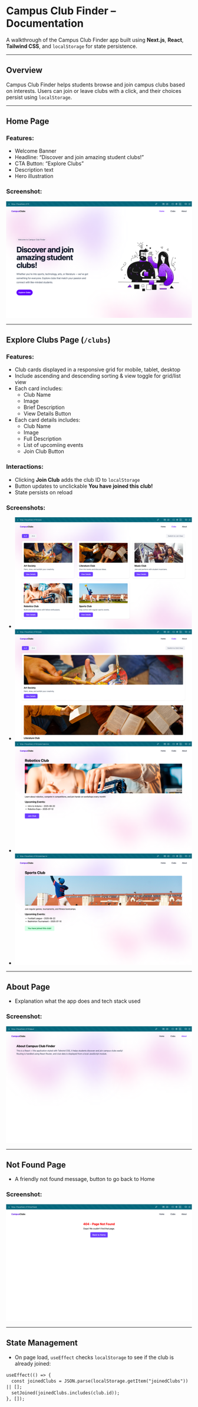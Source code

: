 # Campus Club Finder – Documentation

A walkthrough of the Campus Club Finder app built using **Next.js**, **React**, **Tailwind CSS**, and `localStorage` for state persistence.

---

## Overview

Campus Club Finder helps students browse and join campus clubs based on interests. Users can join or leave clubs with a click, and their choices persist using `localStorage`.

---

## Home Page

### Features:
- Welcome Banner
- Headline: “Discover and join amazing student clubs!”
- CTA Button: “Explore Clubs”
- Description text
- Hero illustration

### Screenshot:
![Home Page](./public/images/home.png)

---

## Explore Clubs Page (`/clubs`)

### Features:
- Club cards displayed in a responsive grid for mobile, tablet, desktop
- Include ascending and descending sorting & view toggle for grid/list view
- Each card includes:
  - Club Name
  - Image
  - Brief Description
  - View Details Button
- Each card details includes:
  - Club Name
  - Image
  - Full Description
  - List of upcomiing events
  - Join Club Button

### Interactions:
- Clicking **Join Club** adds the club ID to `localStorage`
- Button updates to unclickable **You have joined this club!**
- State persists on reload

### Screenshots:
- ![Clubs Grid](./public/images/clubs-grid-view.png)
- ![Clubs List](./public/images/clubs-list-view.png)
- ![Club Detail Before Join](./public/images/club-detail-before-join.png)
- ![Club Detail After Join](./public/images/club-detail-after-join.png)

---

## About Page

- Explanation what the app does and tech stack used

### Screenshot:
![About Page](./public/images/about.png)

---

## Not Found Page

- A friendly not found message, button to go back to Home

### Screenshot:
![Not Found Page](./public/images/not-found.png)

---
## State Management

- On page load, `useEffect` checks `localStorage` to see if the club is already joined:

```tsx
useEffect(() => {
  const joinedClubs = JSON.parse(localStorage.getItem("joinedClubs")) || [];
  setJoined(joinedClubs.includes(club.id));
}, []);
